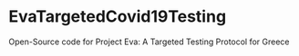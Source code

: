 # EvaTargetedCovid19Testing
Open-Source code for Project Eva:  A Targeted Testing Protocol for Greece
